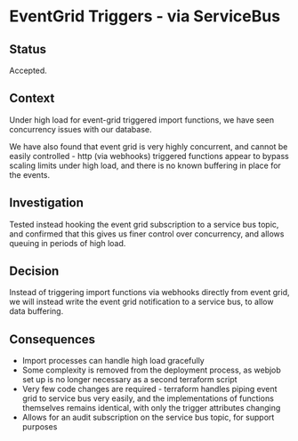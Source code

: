 # EventGrid Triggers - via ServiceBus

## Status

Accepted.

## Context

Under high load for event-grid triggered import functions, we have seen concurrency issues with our database.

We have also found that event grid is very highly concurrent, and cannot be easily controlled - http (via webhooks) triggered functions appear
to bypass scaling limits under high load, and there is no known buffering in place for the events. 

## Investigation

Tested instead hooking the event grid subscription to a service bus topic, and confirmed that this gives us finer control over concurrency, and allows queuing in periods
of high load.

## Decision

Instead of triggering import functions via webhooks directly from event grid, we will instead write the event grid notification to a service bus, to allow data buffering.

## Consequences

- Import processes can handle high load gracefully
- Some complexity is removed from the deployment process, as webjob set up is no longer necessary as a second terraform script
- Very few code changes are required - terraform handles piping event grid to service bus very easily, and the implementations of functions themselves
remains identical, with only the trigger attributes changing
- Allows for an audit subscription on the service bus topic, for support purposes 